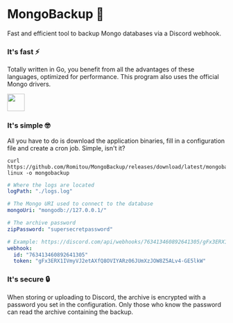 # MongoBackup 🍃
Fast and efficient tool to backup Mongo databases via a Discord webhook.

### It's fast ⚡
Totally written in Go, you benefit from all the advantages of these languages, optimized for performance. This program also uses the official Mongo drivers.

<img src="https://upload.wikimedia.org/wikipedia/commons/thumb/2/23/Go_Logo_Aqua.svg/1200px-Go_Logo_Aqua.svg.png" height=40 width=auto>

### It's simple 🤓
All you have to do is download the application binaries, fill in a configuration file and create a cron job. Simple, isn't it?
```
curl https://github.com/Romitou/MongoBackup/releases/download/latest/mongobackup-linux -o mongobackup 
```
```yml
# Where the logs are located
logPath: "./logs.log"

# The Mongo URI used to connect to the database
mongoUri: "mongodb://127.0.0.1/"

# The archive password
zipPassword: "supersecretpassword"

# Example: https://discord.com/api/webhooks/763413460892641305/gFx3ERX1IVmyVJ2etAXfQ8OVIYARz06JUmXzJOW8Z5ALv4-GE5lkW
webhook:
  id: "763413460892641305"
  token: "gFx3ERX1IVmyVJ2etAXfQ8OVIYARz06JUmXzJOW8Z5ALv4-GE5lkW"
```

### It's secure 🔒
When storing or uploading to Discord, the archive is encrypted with a password you set in the configuration. Only those who know the password can read the archive containing the backup.
